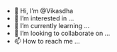 - 👋 Hi, I’m @Vikasdha
- 👀 I’m interested in ...
- 🌱 I’m currently learning ...
- 💞️ I’m looking to collaborate on ...
- 📫 How to reach me ...

<!---
Vikasdha/Vikasdha is a ✨ special ✨ repository because its `README.md` (this file) appears on your GitHub profile.
You can click the Preview link to take a look at your changes.
--->

